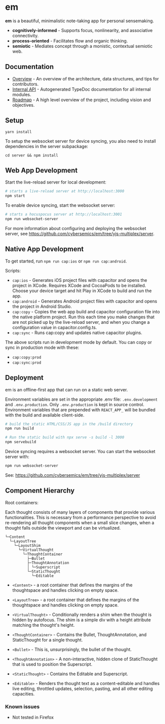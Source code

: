 # em

**em** is a beautiful, minimalistic note-taking app for personal sensemaking.

- **cognitively-informed** - Supports focus, nonlinearity, and associative connectivity.
- **process-oriented** - Facilitates flow and organic thinking.
- **semiotic** - Mediates concept through a monistic, contextual semiotic web.

## Documentation

- [Overview](https://github.com/cybersemics/em/wiki/Docs) - An overview of the architecture, data structures, and tips for contributors.
- [Internal API](https://cybersemics.github.io/em) - Autogenerated TypeDoc documentation for all internal modules.
- [Roadmap](https://github.com/cybersemics/em/wiki/Roadmap) - A high level overview of the project, including vision and objectives.

## Setup

```
yarn install
```

To setup the websocket server for device syncing, you also need to install dependencies in the server subpackage:

```
cd server && npm install
```

## Web App Development

Start the live-reload server for local development:

```sh
# starts a live-reload server at http://localhost:3000
npm start
```

To enable device syncing, start the websocket server:

```sh
# starts a hocuspocus server at http://localhost:3001
npm run websocket-server
```

For more information about configuring and deploying the websocket server, see https://github.com/cybersemics/em/tree/yjs-multiplex/server.

## Native App Development

To get started, run `npm run cap:ios` or `npm run cap:android`.

Scripts:

- `cap:ios` - Generates iOS project files with capacitor and opens the project in XCode. Requires XCode and CocoaPods to be installed. Choose your device target and hit Play in XCode to build and run the app.
- `cap:android` - Generates Android project files with capacitor and opens the project in Android Studio.
- `cap:copy` - Copies the web app build and capacitor configuration file into the native platform project. Run this each time you make changes that are not picked up by the live-reload server, and when you change a configuration value in capacitor.config.ts.
- `cap:sync` - Runs cap:copy and updates native capacitor plugins.

The above scripts run in development mode by default. You can copy or sync in production mode with these:

- `cap:copy:prod`
- `cap:sync:prod`

## Deployment

em is an offline-first app that can run on a static web server.

Environment variables are set in the appropriate .env file: `.env.development` and `.env.production`. Only `.env.production` is kept in source control. Environment variables that are prepended with `REACT_APP_` will be bundled with the build and available client-side.

```sh
# build the static HTML/CSS/JS app in the /build directory
npm run build

# Run the static build with npx serve -s build -l 3000
npm servebuild
```

Device syncing requires a websocket server. You can start the websocket server with:

```sh
npm run websocket-server
```

See: https://github.com/cybersemics/em/tree/yjs-multiplex/server

## Component Hierarchy

Root containers:

Each thought consists of many layers of components that provide various functionalities. This is necessary from a performance perspective to avoid re-rendering all thought components when a small slice changes, when a thought falls outside the viewport and can be virtualized.

```
└─Content
  └─LayoutTree
    └─LayoutShim
      └─VirtualThought
        └─ThoughtContainer
          ├─Bullet
          ├─ThoughtAnnotation
          │ └─Superscript
          └─StaticThought
            └─Editable
```

- `<Content>` - a root container that defines the margins of the thoughtspace and handles clicking on empty space.
- `<LayoutTree>` - a root container that defines the margins of the thoughtspace and handles clicking on empty space.

- `<VirtualThought>` - Conditionally renders a shim when the thought is hidden by autofocus. The shim is a simple div with a height attribute matching the thought's height.
- `<ThoughtContainer>` - Contains the Bullet, ThoughtAnnotation, and StaticThought for a single thought.
- `<Bullet>` - This is, unsurprisingly, the bullet of the thought.
- `<ThoughtAnnotation>` - A non-interactive, hidden clone of StaticThought that is used to position the Superscript.
- `<StaticThought>` - Contains the Editable and Superscript.
- `<Editable>` - Renders the thought text as a content-editable and handles live editing, throttled updates, selection, pasting, and all other editing capacities.

### Known issues

- Not tested in Firefox
